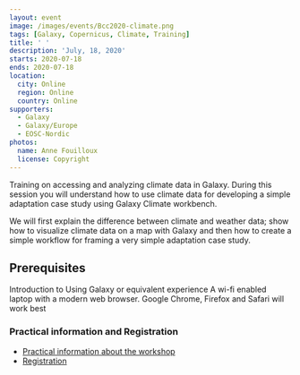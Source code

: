 ```yaml
---
layout: event
image: /images/events/Bcc2020-climate.png
tags: [Galaxy, Copernicus, Climate, Training]
title: ' '
description: 'July, 18, 2020'
starts: 2020-07-18
ends: 2020-07-18
location:
  city: Online
  region: Online
  country: Online
supporters:
  - Galaxy
  - Galaxy/Europe
  - EOSC-Nordic
photos:
  name: Anne Fouilloux
  license: Copyright
---
```


Training on accessing and analyzing climate data in Galaxy. During this session you will understand how to use climate data for developing a simple adaptation case study using Galaxy Climate workbench. 


We will first explain the difference between climate and weather data; show how to visualize climate data on a map with Galaxy and then how to create a simple workflow for framing a very simple adaptation case study.

## Prerequisites

Introduction to Using Galaxy or equivalent experience
A wi-fi enabled laptop with a modern web browser. Google Chrome, Firefox and Safari will work best


### Practical information and Registration

- [Practical information about the workshop](https://bcc2020.sched.com/event/c5gP/getting-your-hands-on-climate-data)
- [Registration](https://bcc2020.github.io/Registration/)

